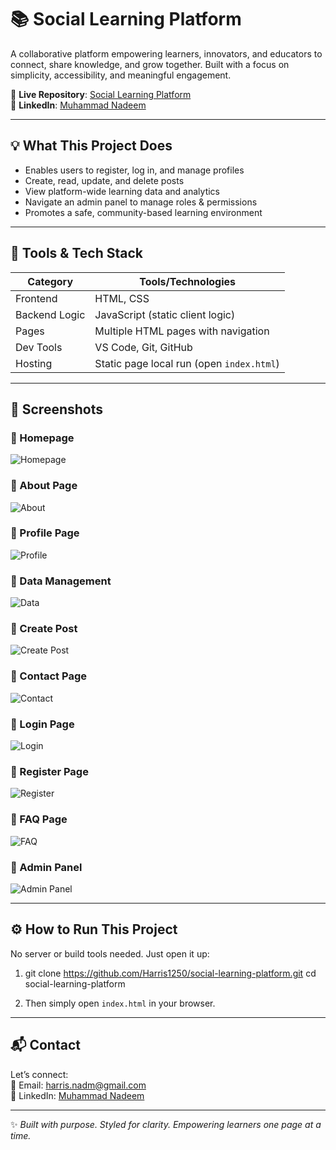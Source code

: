 # 📚 Social Learning Platform

A collaborative platform empowering learners, innovators, and educators to connect, share knowledge, and grow together. Built with a focus on simplicity, accessibility, and meaningful engagement.

🔗 **Live Repository**: [Social Learning Platform](https://github.com/Harris1250/social-learning-platform)  
🔗 **LinkedIn**: [Muhammad Nadeem](https://www.linkedin.com/in/muhammad-nadeem-977683251/)

---

## 💡 What This Project Does

- Enables users to register, log in, and manage profiles
- Create, read, update, and delete posts
- View platform-wide learning data and analytics
- Navigate an admin panel to manage roles & permissions
- Promotes a safe, community-based learning environment

---

## 🧠 Tools & Tech Stack

| Category       | Tools/Technologies         |
|----------------|-----------------------------|
| Frontend       | HTML, CSS                  |
| Backend Logic  | JavaScript (static client logic) |
| Pages          | Multiple HTML pages with navigation |
| Dev Tools      | VS Code, Git, GitHub        |
| Hosting        | Static page local run (open `index.html`) |

---

## 📸 Screenshots

### 🔹 Homepage  
![Homepage](screenshots/homepage.png)

### 🔹 About Page  
![About](screenshots/about.png)

### 🔹 Profile Page  
![Profile](screenshots/profile.png)

### 🔹 Data Management  
![Data](screenshots/data.png)

### 🔹 Create Post  
![Create Post](screenshots/create-post.png)

### 🔹 Contact Page  
![Contact](screenshots/contact.png)

### 🔹 Login Page  
![Login](screenshots/login.png)

### 🔹 Register Page  
![Register](screenshots/register.png)

### 🔹 FAQ Page  
![FAQ](screenshots/faq.png)

### 🔹 Admin Panel  
![Admin Panel](screenshots/admin-panel.png)

---

## ⚙️ How to Run This Project

No server or build tools needed. Just open it up:

1. git clone https://github.com/Harris1250/social-learning-platform.git
cd social-learning-platform


2. Then simply open `index.html` in your browser.

---

## 📬 Contact

Let’s connect:  
📧 Email: harris.nadm@gmail.com  
🔗 LinkedIn: [Muhammad Nadeem](https://www.linkedin.com/in/muhammad-nadeem-977683251/)

---

✨ _Built with purpose. Styled for clarity. Empowering learners one page at a time._
